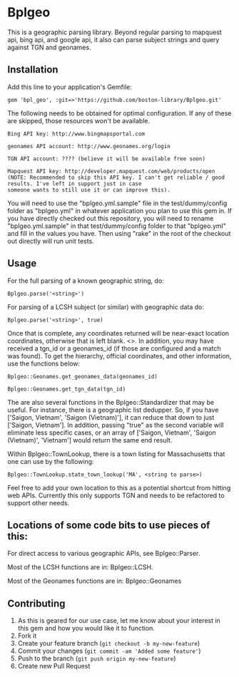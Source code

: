 # Bplgeo

This is a geographic parsing library. Beyond regular parsing to mapquest api, bing api, and google api, it also can parse
subject strings and query against TGN and geonames.

## Installation

Add this line to your application's Gemfile:

    gem 'bpl_geo', :git=>'https://github.com/boston-library/Bplgeo.git'

The following needs to be obtained for optimal configuration. If any of these are skipped, those resources won't be available.

    Bing API key: http://www.bingmapsportal.com

    geonames API account: http://www.geonames.org/login

    TGN API account: ???? (believe it will be available free soon)

    Mapquest API key: http://developer.mapquest.com/web/products/open
    (NOTE: Recommended to skip this API key. I can't get reliable / good results. I've left in support just in case
    someone wants to still use it or can improve this).

You will need to use the "bplgeo.yml.sample" file in the test/dummy/config folder as "bplgeo.yml" in whatever
application you plan to use this gem in. If you have directly checked out this repository, you will need to rename
"bplgeo.yml.sample" in that test/dummy/config folder to that "bplgeo.yml" and fill in the values you have. Then using
"rake" in the root of the checkout out directly will run unit tests.

## Usage

For the full parsing of a known geographic string, do:

    Bplgeo.parse('<string>')

For parsing of a LCSH subject (or similar) with geographic data do:

    Bplgeo.parse('<string>', true)

Once that is complete, any coordinates returned will be near-exact location coordinates, otherwise that is left blank.
<<Talk about keeping original string here>>. In addition, you may have received a tgn_id or a geonames_id (if those
are configured and a match was found). To get the hierarchy, official coordinates, and other information, use the
functions below:

    Bplgeo::Geonames.get_geonames_data(geonames_id)

    Bplgeo::Geonames.get_tgn_data(tgn_id)

The are also several functions in the Bplgeo::Standardizer that may be useful. For instance, there is a geographic list
dedupper. So, if you have ['Saigon, Vietnam', 'Saigon (Vietnam)'], it can reduce that down to just ['Saigon, Vietnam'].
In addition, passing "true" as the second variable will eliminate less specific cases, or an array of
['Saigon, Vietnam', 'Saigon (Vietnam)', 'Vietnam'] would return the same end result.

Within Bplgeo::TownLookup, there is a town listing for Massachusetts that one can use by the following:

    Bplgeo::TownLookup.state_town_lookup('MA', <string to parse>)

Feel free to add your own location to this as a potential shortcut from hitting web APIs. Currently this only supports
TGN and needs to be refactored to support other needs.

## Locations of some code bits to use pieces of this:

For direct access to various geographic APIs, see Bplgeo::Parser.

Most of the LCSH functions are in: Bplgeo::LCSH.

Most of the Geonames functions are in: Bplgeo::Geonames

## Contributing

1. As this is geared for our use case, let me know about your interest in this gem and how you would like it to function.
2. Fork it
3. Create your feature branch (`git checkout -b my-new-feature`)
4. Commit your changes (`git commit -am 'Added some feature'`)
5. Push to the branch (`git push origin my-new-feature`)
6. Create new Pull Request